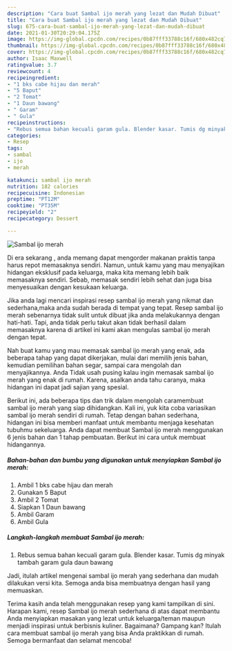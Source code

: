 ```yaml
---
description: "Cara buat Sambal ijo merah yang lezat dan Mudah Dibuat"
title: "Cara buat Sambal ijo merah yang lezat dan Mudah Dibuat"
slug: 675-cara-buat-sambal-ijo-merah-yang-lezat-dan-mudah-dibuat
date: 2021-01-30T20:29:04.175Z
image: https://img-global.cpcdn.com/recipes/0b87fff33788c16f/680x482cq70/sambal-ijo-merah-foto-resep-utama.jpg
thumbnail: https://img-global.cpcdn.com/recipes/0b87fff33788c16f/680x482cq70/sambal-ijo-merah-foto-resep-utama.jpg
cover: https://img-global.cpcdn.com/recipes/0b87fff33788c16f/680x482cq70/sambal-ijo-merah-foto-resep-utama.jpg
author: Isaac Maxwell
ratingvalue: 3.7
reviewcount: 4
recipeingredient:
- "1 bks cabe hijau dan merah"
- "5 Baput"
- "2 Tomat"
- "1 Daun bawang"
- " Garam"
- " Gula"
recipeinstructions:
- "Rebus semua bahan kecuali garam gula. Blender kasar. Tumis dg minyak tambah garam gula daun bawang"
categories:
- Resep
tags:
- sambal
- ijo
- merah

katakunci: sambal ijo merah 
nutrition: 182 calories
recipecuisine: Indonesian
preptime: "PT12M"
cooktime: "PT35M"
recipeyield: "2"
recipecategory: Dessert

---
```



![Sambal ijo merah](https://img-global.cpcdn.com/recipes/0b87fff33788c16f/680x482cq70/sambal-ijo-merah-foto-resep-utama.jpg)

Di era  sekarang , anda memang dapat mengorder makanan praktis tanpa harus repot memasaknya sendiri. Namun, untuk kamu yang mau menyajikan hidangan eksklusif pada keluarga, maka kita memang lebih baik memasaknya sendiri. Sebab, memasak sendiri lebih sehat dan juga bisa menyesuaikan dengan kesukaan keluarga.

Jika anda lagi mencari inspirasi resep sambal ijo merah yang nikmat dan sederhana,maka anda sudah berada di tempat yang tepat. Resep sambal ijo merah  sebenarnya tidak sulit untuk dibuat jika anda melakukannya dengan hati-hati. Tapi, anda tidak perlu takut akan tidak berhasil dalam memasaknya 
karena di artikel ini kami akan mengulas sambal ijo merah dengan tepat.  



Nah buat kamu yang mau memasak sambal ijo merah yang enak, ada beberapa tahap yang dapat dikerjakan, mulai dari memilih jenis bahan, kemudian pemilihan bahan segar, sampai cara mengolah dan menyajikannya. Anda Tidak usah pusing kalau ingin memasak sambal ijo merah yang enak di rumah. Karena, asalkan anda  tahu caranya, maka hidangan ini dapat jadi sajian yang spesial.

Berikut ini, ada beberapa tips dan trik dalam mengolah caramembuat sambal ijo merah yang siap dihidangkan. Kali ini, yuk kita coba variasikan sambal ijo merah sendiri di rumah. Tetap dengan bahan sederhana, hidangan ini bisa memberi manfaat untuk membantu menjaga kesehatan tubuhmu sekeluarga. Anda dapat membuat Sambal ijo merah menggunakan 6 jenis bahan dan 1 tahap pembuatan. Berikut ini cara untuk membuat hidangannya.

<!--inarticleads1-->

##### Bahan-bahan dan bumbu yang digunakan untuk menyiapkan Sambal ijo merah:

1. Ambil 1 bks cabe hijau dan merah
1. Gunakan 5 Baput
1. Ambil 2 Tomat
1. Siapkan 1 Daun bawang
1. Ambil  Garam
1. Ambil  Gula




<!--inarticleads2-->

##### Langkah-langkah membuat Sambal ijo merah:

1. Rebus semua bahan kecuali garam gula. Blender kasar. Tumis dg minyak tambah garam gula daun bawang




Jadi, itulah artikel mengenai  sambal ijo merah  yang sederhana dan mudah dilakukan versi kita. Semoga anda bisa membuatnya dengan hasil yang memuaskan. 

Terima kasih anda telah menggunakan resep yang kami tampilkan di sini. Harapan kami, resep  Sambal ijo merah sederhana di atas dapat membantu Anda menyiapkan masakan yang lezat untuk keluarga/teman maupun menjadi inspirasi untuk berbisnis kuliner. Bagaimana? Gampang kan? Itulah cara membuat sambal ijo merah yang bisa Anda praktikkan di rumah. Semoga bermanfaat dan selamat mencoba!

